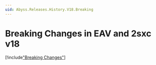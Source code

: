 ```yaml
---
uid: Abyss.Releases.History.V18.Breaking
---
```


# Breaking Changes in EAV and 2sxc v18

[!include["Breaking Changes"](./_brc.md)]
